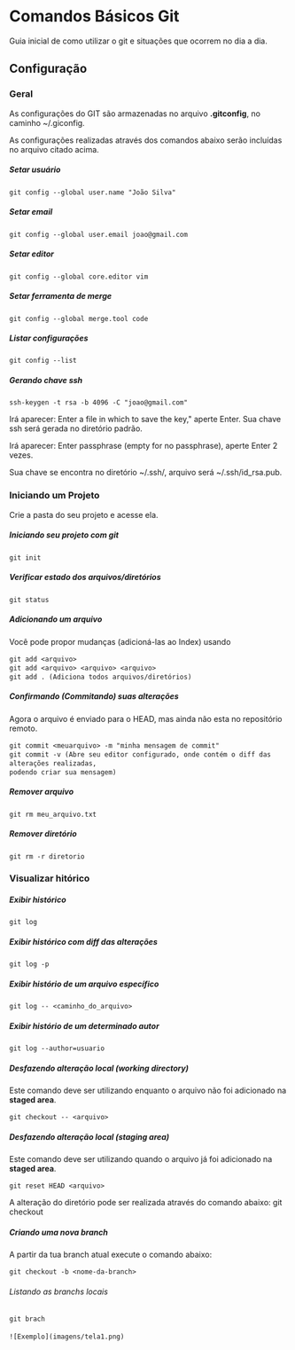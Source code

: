 # Comandos Básicos Git #

Guia inicial de como utilizar o git e situações que ocorrem no dia a dia.

## Configuração

### Geral

As configurações do GIT são armazenadas no arquivo **.gitconfig**, no caminho ~/.giconfig.

As configurações realizadas através dos comandos abaixo serão incluídas no arquivo citado acima.

##### Setar usuário
	git config --global user.name "João Silva"

##### Setar email
	git config --global user.email joao@gmail.com
	
##### Setar editor
	git config --global core.editor vim
	
##### Setar ferramenta de merge
	git config --global merge.tool code

##### Listar configurações
	git config --list

##### Gerando chave ssh 
	ssh-keygen -t rsa -b 4096 -C "joao@gmail.com"
	
Irá aparecer: Enter a file in which to save the key," aperte Enter. Sua chave ssh será gerada no diretório padrão.

Irá aparecer: Enter passphrase (empty for no passphrase), aperte Enter 2 vezes. 

Sua chave se encontra no diretório ~/.ssh/, arquivo será ~/.ssh/id_rsa.pub.


### Iniciando um Projeto

Crie a pasta do seu projeto e acesse ela.

##### Iniciando seu projeto com git
	git init

##### Verificar estado dos arquivos/diretórios
	git status

##### Adicionando um arquivo
Você pode propor mudanças (adicioná-las ao Index) usando

	git add <arquivo>
	git add <arquivo> <arquivo> <arquivo>
	git add . (Adiciona todos arquivos/diretórios)

##### Confirmando (Commitando) suas alterações
Agora o arquivo é enviado para o HEAD, mas ainda não esta no repositório remoto.

	git commit <meuarquivo> -m "minha mensagem de commit"
	git commit -v (Abre seu editor configurado, onde contém o diff das alterações realizadas, 
	podendo criar sua mensagem)
	
##### Remover arquivo
	git rm meu_arquivo.txt

##### Remover diretório
	git rm -r diretorio	
	
### Visualizar hitórico

##### Exibir histórico
	git log
	
##### Exibir histórico com diff das alterações
	git log -p
	
##### Exibir histório de um arquivo específico
	git log -- <caminho_do_arquivo>

##### Exibir histório de um determinado autor
	git log --author=usuario	


##### Desfazendo alteração local (working directory)
Este comando deve ser utilizando enquanto o arquivo não foi adicionado na **staged area**. 

	git checkout -- <arquivo>

##### Desfazendo alteração local (staging area)
Este comando deve ser utilizando quando o arquivo já foi adicionado na **staged area**.

	git reset HEAD <arquivo>
	
A alteração do diretório pode ser realizada através do comando abaixo:
	git checkout <arquivo>
	
##### Criando uma nova branch
A partir da tua branch atual execute o comando abaixo:

	git checkout -b <nome-da-branch>

###### Listando as branchs locais

	git brach

	![Exemplo](imagens/tela1.png)

